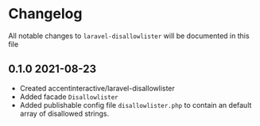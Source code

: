 # Changelog

All notable changes to `laravel-disallowlister` will be documented in this file

## 0.1.0 2021-08-23
- Created accentinteractive/laravel-disallowlister
- Added facade `Disallowlister`
- Added publishable config file `disallowlister.php` to contain an default array of disallowed strings. 
